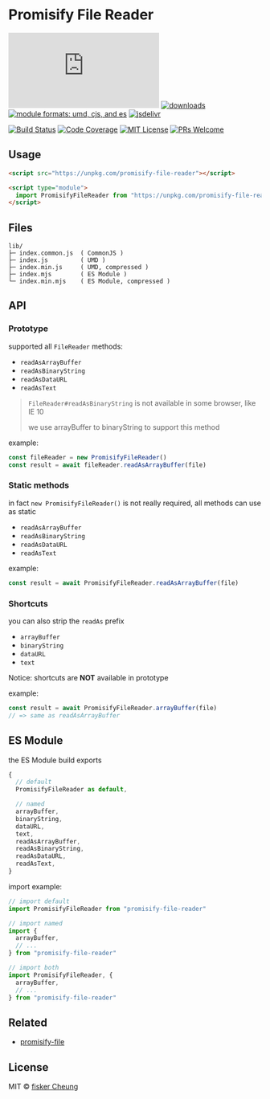 # Promisify File Reader

[![gzip size](http://img.badgesize.io/https://unpkg.com/promisify-file-reader/lib/index.min.mjs?compression=gzip&label=gzip%20size&style=flat-square)](https://unpkg.com/promisify-file-reader/lib/)
[![downloads](https://img.shields.io/npm/dm/promisify-file-reader.svg?style=flat-square)](https://www.npmtrends.com/promisify-file-reader)
[![module formats: umd, cjs, and es](https://img.shields.io/badge/module%20formats-umd%2C%20cjs%2C%20es-green.svg?style=flat-square)](https://unpkg.com/promisify-file-reader/lib/)
[![jsdelivr](https://data.jsdelivr.com/v1/package/npm/promisify-file-reader/badge)](https://www.jsdelivr.com/package/npm/promisify-file-reader)

[![Build Status](https://img.shields.io/travis/fisker/promisify-file-reader.svg?style=flat-square)](https://travis-ci.org/fisker/promisify-file-reader)
[![Code Coverage](https://img.shields.io/codecov/c/github/fisker/promisify-file-reader.svg?style=flat-square)](https://codecov.io/github/fisker/promisify-file-reader)
[![MIT License](https://img.shields.io/npm/l/promisify-file-reader.svg?style=flat-square)](https://github.com/fisker/promisify-file-reader/blob/master/license)
[![PRs Welcome](https://img.shields.io/badge/PRs-welcome-brightgreen.svg?style=flat-square)](http://makeapullrequest.com)

## Usage

```html
<script src="https://unpkg.com/promisify-file-reader"></script>
```

```html
<script type="module">
  import PromisifyFileReader from "https://unpkg.com/promisify-file-reader?module"
</script>
```

## Files

```text
lib/
├─ index.common.js  ( CommonJS )
├─ index.js         ( UMD )
├─ index.min.js     ( UMD, compressed )
├─ index.mjs        ( ES Module )
└─ index.min.mjs    ( ES Module, compressed )
```

## API

### Prototype

supported all `FileReader` methods:

- `readAsArrayBuffer`
- `readAsBinaryString`
- `readAsDataURL`
- `readAsText`

> `FileReader#readAsBinaryString` is not available in some browser, like IE 10
>
> we use arrayBuffer to binaryString to support this method

example:

```js
const fileReader = new PromisifyFileReader()
const result = await fileReader.readAsArrayBuffer(file)
```

### Static methods

in fact `new PromisifyFileReader()` is not really required, all methods can use as static

- `readAsArrayBuffer`
- `readAsBinaryString`
- `readAsDataURL`
- `readAsText`

example:

```js
const result = await PromisifyFileReader.readAsArrayBuffer(file)
```

### Shortcuts

you can also strip the `readAs` prefix

- `arrayBuffer`
- `binaryString`
- `dataURL`
- `text`

Notice: shortcuts are **NOT** available in prototype

example:

```js
const result = await PromisifyFileReader.arrayBuffer(file)
// => same as readAsArrayBuffer
```

## ES Module

the ES Module build exports

```js
{
  // default
  PromisifyFileReader as default,

  // named
  arrayBuffer,
  binaryString,
  dataURL,
  text,
  readAsArrayBuffer,
  readAsBinaryString,
  readAsDataURL,
  readAsText,
}
```

import example:

```js
// import default
import PromisifyFileReader from "promisify-file-reader"

// import named
import {
  arrayBuffer,
  // ...
} from "promisify-file-reader"

// import both
import PromisifyFileReader, {
  arrayBuffer,
  // ...
} from "promisify-file-reader"
```

## Related

- [promisify-file](https://github.com/fisker/promisify-file)

## License

MIT © [fisker Cheung](https://www.fiskercheung.com/)
